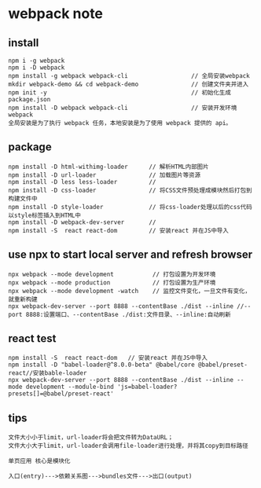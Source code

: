 # webpack note

## install
    npm i -g webpack
    npm i -D webpack
    npm install -g webpack webpack-cli                  // 全局安装webpack
    mkdir webpack-demo && cd webpack-demo               // 创建文件夹并进入
    npm init -y                                         // 初始化生成package.json
    npm install -D webpack webpack-cli                  // 安装开发环境webpack
    全局安装是为了执行 webpack 任务，本地安装是为了使用 webpack 提供的 api。


## package
    npm install -D html-withimg-loader      // 解析HTML内部图片
    npm install -D url-loader               // 加载图片等资源
    npm install -D less less-loader         //
    npm install -D css-loader               // 将CSS文件预处理成模块然后打包到构建文件中
    npm install -D style-loader             // 将css-loader处理以后的css代码以style标签插入到HTML中
    npm install -D webpack-dev-server       //
    npm install -S  react react-dom         // 安装react 并在JS中导入


## use npx to start local server and refresh browser
    npx webpack --mode development           // 打包设置为开发环境
    npx webpack --mode production            // 打包设置为生产环境
    npx webpack --mode development -watch    // 监控文件变化，一旦文件有变化，就重新构建
    npx webpack-dev-server --port 8888 --contentBase ./dist --inline //--port 8888:设置端口、--contentBase ./dist:文件目录、--inline:自动刷新


## react test
    npm install -S  react react-dom   // 安装react 并在JS中导入
    npm install -D "babel-loader@^8.0.0-beta" @babel/core @babel/preset-react//安装bable-loader
    npx webpack-dev-server --port 8888 --contentBase ./dist --inline --mode development --module-bind 'js=babel-loader?presets[]=@babel/preset-react'


## tips
    文件大小小于limit，url-loader将会把文件转为DataURL；
    文件大小大于limit，url-loader会调用file-loader进行处理，并将其copy到目标路径
    
    单页应用 核心是模块化
    
    入口(entry)--->依赖关系图--->bundles文件--->出口(output)





